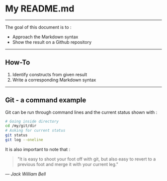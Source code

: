 # My README.md

---

The goal of this document is to :

* Approach the Markdown syntax  
* Show the result on a Github repository  

---

## How-To

1. Identify constructs from given result  
2. Write a corresponding Markdown syntax  

---

## Git - a command example

Git can be run through command lines and the current status shown with :

```bash
# Going inside directory 
cd /my/git/dir
# Asking for current status  
git status  
git log --oneline
```
It is also important to note that :

> "It is easy to shoot your foot off with git, but also easy to revert to a previous foot and merge it with your current leg."

 — *Jack William Bell*